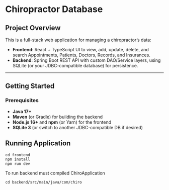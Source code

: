 # Chiropractor Database

## Project Overview
This is a full-stack web application for managing a chiropractor’s data:
- **Frontend**: React + TypeScript UI to view, add, update, delete, and search Appointments, Patients, Doctors, Records, and Insurances.
- **Backend**: Spring Boot REST API with custom DAO/Service layers, using SQLite (or your JDBC-compatible database) for persistence.

---

## Getting Started

### Prerequisites
- **Java 17+**
- **Maven** (or Gradle) for building the backend
- **Node.js 16+** and **npm** (or Yarn) for the frontend
- **SQLite 3** (or switch to another JDBC-compatible DB if desired)


## Running Application
```
cd frontend
npm install
npm run dev
```
To run backend must compiled ChiroApplication

```
cd backend/src/main/java/com/chiro
```
